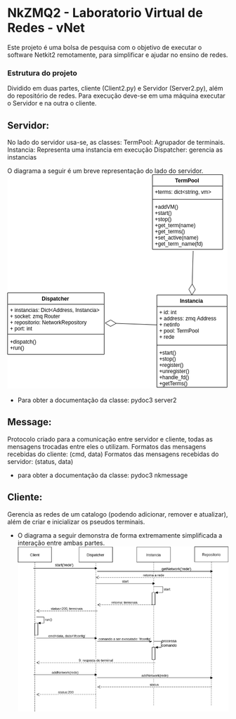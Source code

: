 # NkZMQ2 - Laboratorio Virtual de Redes - vNet 

Este projeto é uma bolsa de pesquisa com o objetivo de executar o software Netkit2 remotamente, para simplificar e ajudar no ensino
de redes. 

### Estrutura do projeto
Dividido em duas partes, cliente (Client2.py) e Servidor (Server2.py), além do repositório de redes. 
Para execução deve-se em uma máquina executar o Servidor e na outra o cliente. 

## Servidor: 
No lado do servidor usa-se, as classes: 
TermPool: Agrupador de terminais. 
Instancia: Representa uma instancia em execução 
Dispatcher: gerencia as instancias 

O diagrama a seguir é um breve representação do lado do servidor. 
![diagrama](vNet.png)

* Para obter a documentação da classe: pydoc3 server2



## Message: 
Protocolo criado para a comunicação entre servidor e cliente, todas as mensagens trocadas entre eles o utilizam. 
Formatos das mensagens recebidas do cliente: (cmd, data)
Formatos das mensagens recebidas do servidor: (status, data) 

* para obter a documentação da classe: pydoc3 nkmessage

## Cliente:
Gerencia as redes de um catalogo (podendo adicionar, remover e atualizar), além de criar e inicializar 
os pseudos terminais. 

* O diagrama a seguir demonstra de forma extremamente simplificada a interação entre ambas partes. 
![diagrama-cliente-servidor](client-server.png)
